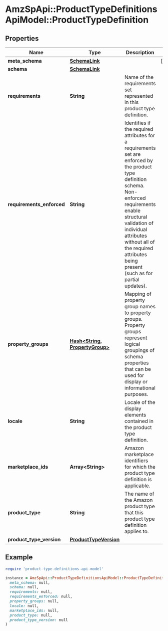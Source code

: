 # AmzSpApi::ProductTypeDefinitionsApiModel::ProductTypeDefinition

## Properties

| Name | Type | Description | Notes |
| ---- | ---- | ----------- | ----- |
| **meta_schema** | [**SchemaLink**](SchemaLink.md) |  | [optional] |
| **schema** | [**SchemaLink**](SchemaLink.md) |  |  |
| **requirements** | **String** | Name of the requirements set represented in this product type definition. |  |
| **requirements_enforced** | **String** | Identifies if the required attributes for a requirements set are enforced by the product type definition schema. Non-enforced requirements enable structural validation of individual attributes without all of the required attributes being present (such as for partial updates). |  |
| **property_groups** | [**Hash&lt;String, PropertyGroup&gt;**](PropertyGroup.md) | Mapping of property group names to property groups. Property groups represent logical groupings of schema properties that can be used for display or informational purposes. |  |
| **locale** | **String** | Locale of the display elements contained in the product type definition. |  |
| **marketplace_ids** | **Array&lt;String&gt;** | Amazon marketplace identifiers for which the product type definition is applicable. |  |
| **product_type** | **String** | The name of the Amazon product type that this product type definition applies to. |  |
| **product_type_version** | [**ProductTypeVersion**](ProductTypeVersion.md) |  |  |

## Example

```ruby
require 'product-type-definitions-api-model'

instance = AmzSpApi::ProductTypeDefinitionsApiModel::ProductTypeDefinition.new(
  meta_schema: null,
  schema: null,
  requirements: null,
  requirements_enforced: null,
  property_groups: null,
  locale: null,
  marketplace_ids: null,
  product_type: null,
  product_type_version: null
)
```

